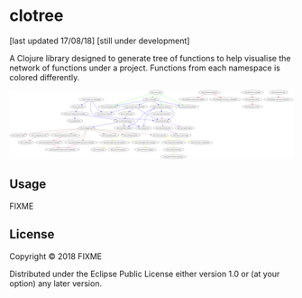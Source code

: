 # clotree

[last updated 17/08/18]
[still under development]


A Clojure library designed to generate tree of functions to help visualise the network of functions under a project. Functions from each namespace is colored differently.

![alt text](output/function-tree.png)


## Usage

FIXME

## License

Copyright © 2018 FIXME

Distributed under the Eclipse Public License either version 1.0 or (at
your option) any later version.
